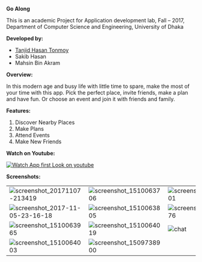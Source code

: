 **Go Along**

This is an academic Project for Application development lab, Fall – 2017, Department of Computer Science and Engineering, University of Dhaka

**Developed by:**

- [Tanjid Hasan Tonmoy](https://www.github.com/thtonmoy)
- Sakib Hasan
- Mahsin Bin Akram

**Overview:**

In this modern age and busy life with little time to spare, make the most of your time with this app. Pick the perfect place, invite friends, make a plan and have fun. Or choose an event and join it with friends and family.

**Features:**

1. Discover Nearby Places
2. Make Plans
3. Attend Events
4. Make New Friends


**Watch on Youtube:**

[![Watch App first Look on youtube](http://img.youtube.com/vi/0Pp5lIdOEF4/0.jpg)](https://www.youtube.com/watch?v=0Pp5lIdOEF4)

**Screenshots:**

| | | | |
|-|-|-|-|
| ![screenshot_20171107-213419](https://user-images.githubusercontent.com/21177534/32502196-4b2e3bbc-c404-11e7-8802-2f2d28ab8b63.png) | ![screenshot_1510063706](https://user-images.githubusercontent.com/21177534/32497988-9304ee10-c3f8-11e7-8098-23a90f16bca5.png)  | ![screenshot_1510063801](https://user-images.githubusercontent.com/21177534/32497990-93820242-c3f8-11e7-93f3-14c7a5e85d4a.png)  |  ![screenshot_1510063834](https://user-images.githubusercontent.com/21177534/32497993-94329008-c3f8-11e7-8f51-195563658530.png) |
| ![screenshot_2017-11-05-23-16-18](https://user-images.githubusercontent.com/21177534/32502092-0bcd87ca-c404-11e7-90d3-51010c94e7da.png) |![screenshot_1510063805](https://user-images.githubusercontent.com/21177534/32497992-93e7241a-c3f8-11e7-82db-61c134d4e1a3.png)  | ![screenshot_1510063876](https://user-images.githubusercontent.com/21177534/32497994-947cfe40-c3f8-11e7-8c14-359bd1de8106.png) | ![screenshot_1510063778](https://user-images.githubusercontent.com/21177534/32497989-9344be28-c3f8-11e7-879f-cd35d39a50a2.png)
 |![screenshot_1510063965](https://user-images.githubusercontent.com/21177534/32497995-94d1b4a8-c3f8-11e7-8ad3-1079f6457bc2.png) | ![screenshot_1510064019](https://user-images.githubusercontent.com/21177534/32497985-92671b2c-c3f8-11e7-9098-498abe1698bf.png) | ![chat](https://user-images.githubusercontent.com/21177534/32502086-04868052-c404-11e7-9e55-ee71585951e6.png) | ![screenshot_1510063993](https://user-images.githubusercontent.com/21177534/32497996-95153a98-c3f8-11e7-8ef4-283410e8ed7c.png)
 | ![screenshot_1510064003](https://user-images.githubusercontent.com/21177534/32497984-91d1fcd6-c3f8-11e7-9ce1-2ed54661ffca.png) | ![screenshot_1509738900](https://user-images.githubusercontent.com/21177534/32497986-92ae4024-c3f8-11e7-80e7-60ba251766ba.png) |
